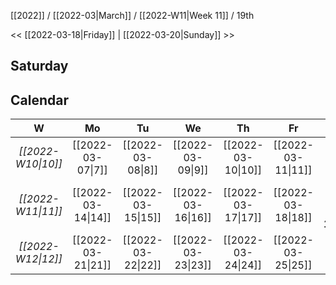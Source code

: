 [[2022]] / [[2022-03|March]] / [[2022-W11|Week 11]] / 19th

<<  [[2022-03-18|Friday]]   |  [[2022-03-20|Sunday]]   >>︎

## Saturday

## Calendar
| W  | Mo | Tu | We | Th | Fr | Sa | Su |
|:--:|:--:|:--:|:--:|:--:|:--:|:--:|:--:|
| *[[2022-W10\|10]]* | [[2022-03-07\|7]]  | [[2022-03-08\|8]]  | [[2022-03-09\|9]]  | [[2022-03-10\|10]] | [[2022-03-11\|11]] | [[2022-03-12\|12]] | [[2022-03-13\|13]] |
| *[[2022-W11\|11]]* | [[2022-03-14\|14]] | [[2022-03-15\|15]] | [[2022-03-16\|16]] | [[2022-03-17\|17]] | [[2022-03-18\|18]] | ==**[[2022-03-19\|19]]**== | [[2022-03-20\|20]] |
| *[[2022-W12\|12]]* | [[2022-03-21\|21]] | [[2022-03-22\|22]] | [[2022-03-23\|23]] | [[2022-03-24\|24]] | [[2022-03-25\|25]] | [[2022-03-26\|26]] | [[2022-03-27\|27]] |
